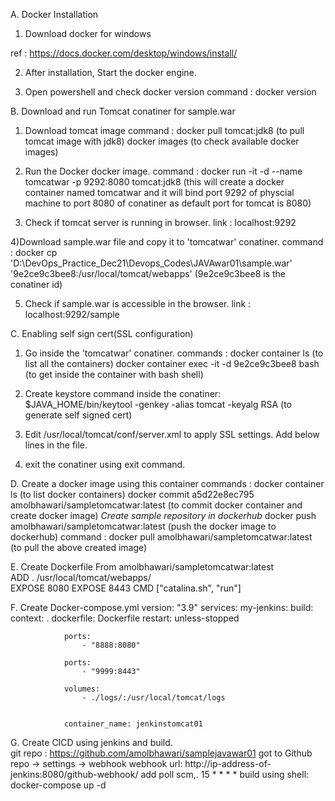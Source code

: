 
A. Docker Installation

1) Download docker for windows

ref : https://docs.docker.com/desktop/windows/install/

2) After installation, Start the docker engine.

3) Open powershell and check docker version 
	command : docker version


B. Download and run Tomcat conatiner for sample.war

1) Download tomcat image
	command	: docker pull tomcat:jdk8  (to pull tomcat image with jdk8)
		  docker images (to check available docker images)

2) Run the Docker docker image.
	command : docker run -it -d --name tomcatwar -p 9292:8080 tomcat:jdk8 (this will create a docker container named tomcatwar and it will bind port 9292 of physcial machine to port 8080 of conatiner as default port for tomcat is 8080)

3) Check if tomcat server is running in browser.
	link : localhost:9292

4)Download sample.war file and copy it to 'tomcatwar' conatiner.
	command	: docker cp 'D:\DevOps_Practice_Dec21\Devops_Codes\JAVAwar01\sample.war' '9e2ce9c3bee8:/usr/local/tomcat/webapps'  (9e2ce9c3bee8 is the conatiner id)
	          
5) Check if sample.war is accessible in the browser.
	link	: localhost:9292/sample
	
	
C. Enabling self sign cert(SSL configuration)

1) Go inside the 'tomcatwar' conatiner.
	commands :	docker container ls (to list all the containers)
				docker container exec -it -d 9e2ce9c3bee8 bash  (to get inside the container with bash shell)

2) 	Create keystore
			command inside the conatiner:  $JAVA_HOME/bin/keytool -genkey -alias tomcat -keyalg RSA  (to generate self signed cert)
			
3) Edit /usr/local/tomcat/conf/server.xml to apply SSL settings.
		Add below lines in the file.
		<Connector
           protocol="org.apache.coyote.http11.Http11NioProtocol"
           port="8443" maxThreads="200"
           scheme="https" secure="true" SSLEnabled="true"
           keystoreFile="${user.home}/.keystore" keystorePass="changeit"
           clientAuth="false" sslProtocol="TLS"/>
		   
4) exit the conatiner using exit command.

D. Create a docker image using this container
	commands :	docker container ls (to list docker containers)
				docker commit a5d22e8ec795 amolbhawari/sampletomcatwar:latest  (to commit docker container and create docker image)
				*Create sample repository in dockerhub*
				docker push amolbhawari/sampletomcatwar:latest  (push the docker image to dockerhub)
			    command :	docker pull amolbhawari/sampletomcatwar:latest 	(to pull the above created image)
				
E. 	Create Dockerfile
				From amolbhawari/sampletomcatwar:latest  
				ADD . /usr/local/tomcat/webapps/		 
				EXPOSE 8080
				EXPOSE 8443
				CMD ["catalina.sh", "run"]
			
			
F. Create Docker-compose.yml
				version: "3.9"
				services:
				my-jenkins:
				build:
				context: .
				dockerfile: Dockerfile
				restart: unless-stopped
    
  
				ports:
					- "8888:8080"

				ports:
					- "9999:8443"

				volumes:
					- ./logs/:/usr/local/tomcat/logs


				container_name: jenkinstomcat01
				

G. Create CICD using jenkins and build.				
		git repo : https://github.com/amolbhawari/samplejavawar01
		got to Github repo -> settings -> webhook
		webhook url: http://ip-address-of-jenkins:8080/github-webhook/
        add poll scm,. 15 * * * * 
		build using shell: docker-compose up -d
		
	

	